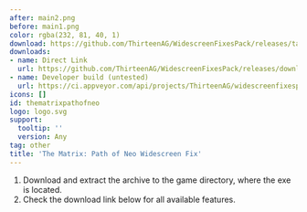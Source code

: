 ```yaml
---
after: main2.png
before: main1.png
color: rgba(232, 81, 40, 1)
download: https://github.com/ThirteenAG/WidescreenFixesPack/releases/tag/thematrixpathofneo
downloads:
- name: Direct Link
  url: https://github.com/ThirteenAG/WidescreenFixesPack/releases/download/thematrixpathofneo/TheMatrixPathOfNeo.WidescreenFix.zip
- name: Developer build (untested)
  url: https://ci.appveyor.com/api/projects/ThirteenAG/widescreenfixespack/artifacts/TheMatrixPathOfNeo.WidescreenFix.zip?branch=master
icons: []
id: thematrixpathofneo
logo: logo.svg
support:
  tooltip: ''
  version: Any
tag: other
title: 'The Matrix: Path of Neo Widescreen Fix'
---
```


1. Download and extract the archive to the game directory, where the exe is located.
2. Check the download link below for all available features.
